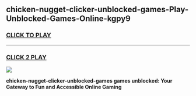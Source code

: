 
## chicken-nugget-clicker-unblocked-games-Play-Unblocked-Games-Online-kgpy9
<h3>
<a href="https://premium76.site?title=chicken-nugget-clicker-unblocked-games&ref=25A">CLICK TO PLAY</a></h3>
<hr>

<h3>
<a href="https://premium76.site?title=chicken-nugget-clicker-unblocked-games&ref=25A">CLICK 2 PLAY</a>
  
</h3>

<a href="https://premium76.site?title=chicken-nugget-clicker-unblocked-games&ref=25A"><img src="https://clearcache.store/games.png"></a>


**chicken-nugget-clicker-unblocked-games games unblocked: Your Gateway to Fun and Accessible Online Gaming**
